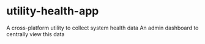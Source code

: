 # utility-health-app
A cross-platform utility to collect system health data An admin dashboard to centrally view this data
